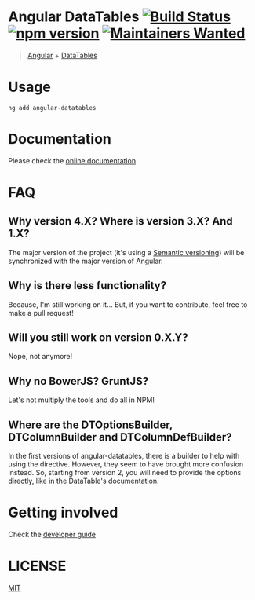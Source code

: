 # Angular DataTables [![Build Status](https://travis-ci.org/l-lin/angular-datatables.png?branch=master)](https://travis-ci.org/l-lin/angular-datatables) [![npm version](https://badge.fury.io/js/angular-datatables.svg)](https://badge.fury.io/js/angular-datatables) [![Maintainers Wanted](https://img.shields.io/badge/maintainers-wanted-red.svg)](https://github.com/pickhardt/maintainers-wanted)

> [Angular](https://angular.io/) + [DataTables](https://datatables.net/)

# Usage

```
ng add angular-datatables
```

# Documentation

Please check the [online documentation](http://l-lin.github.io/angular-datatables/)

# FAQ
## Why version 4.X? Where is version 3.X? And 1.X?

The major version of the project (it's using a [Semantic versioning](http://semver.org/)) will be synchronized with the major version of Angular.

## Why is there less functionality?

Because, I'm still working on it... But, if you want to contribute, feel free to make a pull request!

## Will you still work on version 0.X.Y?

Nope, not anymore!

## Why no BowerJS? GruntJS?

Let's not multiply the tools and do all in NPM! 

## Where are the DTOptionsBuilder, DTColumnBuilder and DTColumnDefBuilder?

In the first versions of angular-datatables, there is a builder to help with using the directive.
However, they seem to have brought more confusion instead. So, starting from version 2, you will need to provide the options directly, like in the DataTable's documentation.

# Getting involved

Check the [developer guide](DEVELOPER.md)

# LICENSE

[MIT](LICENSE)
